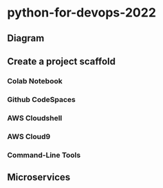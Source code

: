 # python-for-devops-2022

## Diagram

## Create a project scaffold

### Colab Notebook

### Github CodeSpaces

### AWS Cloudshell

### AWS Cloud9

### Command-Line Tools

## Microservices
